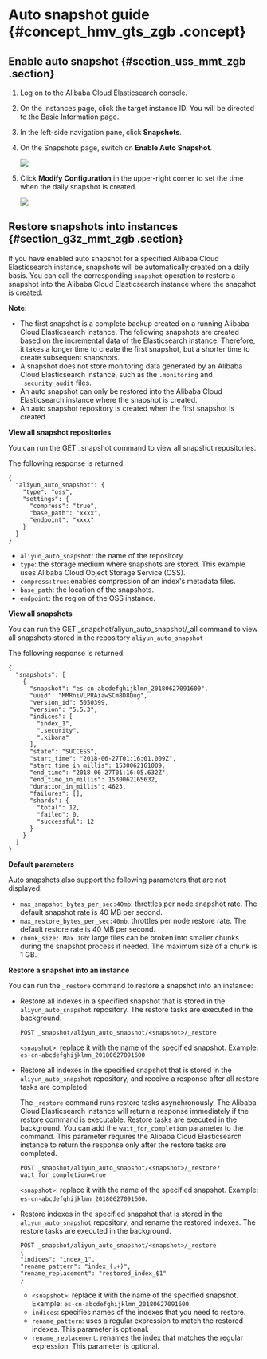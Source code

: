 # Auto snapshot guide {#concept_hmv_gts_zgb .concept}

## Enable auto snapshot {#section_uss_mmt_zgb .section}

1.  Log on to the Alibaba Cloud Elasticsearch console.
2.  On the Instances page, click the target instance ID. You will be directed to the Basic Information page.
3.  In the left-side navigation pane, click **Snapshots**.
4.  On the Snapshots page, switch on **Enable Auto Snapshot**.

    ![](http://static-aliyun-doc.oss-cn-hangzhou.aliyuncs.com/assets/img/134300/155962884740202_en-US.png)

5.  Click **Modify Configuration** in the upper-right corner to set the time when the daily snapshot is created.

    ![](http://static-aliyun-doc.oss-cn-hangzhou.aliyuncs.com/assets/img/134300/155962884740203_en-US.png)


## Restore snapshots into instances {#section_g3z_mmt_zgb .section}

If you have enabled auto snapshot for a specified Alibaba Cloud Elasticsearch instance, snapshots will be automatically created on a daily basis. You can call the corresponding `snapshot` operation to restore a snapshot into the Alibaba Cloud Elasticsearch instance where the snapshot is created.

**Note:** 

-   The first snapshot is a complete backup created on a running Alibaba Cloud Elasticsearch instance. The following snapshots are created based on the incremental data of the Elasticsearch instance. Therefore, it takes a longer time to create the first snapshot, but a shorter time to create subsequent snapshots.
-   A snapshot does not store monitoring data generated by an Alibaba Cloud Elasticsearch instance, such as the `.monitoring` and `.security_audit` files.
-   An auto snapshot can only be restored into the Alibaba Cloud Elasticsearch instance where the snapshot is created.
-   An auto snapshot repository is created when the first snapshot is created.

 **View all snapshot repositories** 

You can run the GET \_snapshot command to view all snapshot repositories.

The following response is returned:

``` {#codeblock_pfn_vzm_3hf}
{
  "aliyun_auto_snapshot": {
    "type": "oss",
    "settings": {
      "compress": "true",
      "base_path": "xxxx",
      "endpoint": "xxxx"
    }
  }
}
```

-   `aliyun_auto_snapshot`: the name of the repository.
-   `type`: the storage medium where snapshots are stored. This example uses Alibaba Cloud Object Storage Service \(OSS\).
-   `compress:true`: enables compression of an index's metadata files.
-   `base_path`: the location of the snapshots.
-   `endpoint`: the region of the OSS instance.

 **View all snapshots** 

You can run the GET \_snapshot/aliyun\_auto\_snapshot/\_all command to view all snapshots stored in the repository `aliyun_auto_snapshot`

The following response is returned:

``` {#codeblock_ub5_dh0_q8f}
{
  "snapshots": [ 
    {
      "snapshot": "es-cn-abcdefghijklmn_20180627091600",
      "uuid": "MMRniVLPRAiawSCm8D8Dug",
      "version_id": 5050399,
      "version": "5.5.3",
      "indices": [
        "index_1",
        ".security",
        ".kibana"
      ],
      "state": "SUCCESS",
      "start_time": "2018-06-27T01:16:01.009Z",
      "start_time_in_millis": 1530062161009,
      "end_time": "2018-06-27T01:16:05.632Z",
      "end_time_in_millis": 1530062165632,
      "duration_in_millis": 4623,
      "failures": [],
      "shards": {
        "total": 12,
        "failed": 0,
        "successful": 12
      }
    }
  ]
}
```

 **Default parameters** 

Auto snapshots also support the following parameters that are not displayed:

-   `max_snapshot_bytes_per_sec:40mb`: throttles per node snapshot rate. The default snapshot rate is 40 MB per second.
-   `max_restore_bytes_per_sec:40mb`: throttles per node restore rate. The default restore rate is 40 MB per second.
-   `chunk_size: Max 1Gb`: large files can be broken into smaller chunks during the snapshot process if needed. The maximum size of a chunk is 1 GB.

 **Restore a snapshot into an instance** 

You can run the `_restore` command to restore a snapshot into an instance:

-   Restore all indexes in a specified snapshot that is stored in the `aliyun_auto_snapshot` repository. The restore tasks are executed in the background.

    ``` {#codeblock_05c_y09_dqu}
    POST _snapshot/aliyun_auto_snapshot/<snapshot>/_restore
    ```

    `<snapshot>`: replace it with the name of the specified snapshot. Example: `es-cn-abcdefghijklmn_20180627091600`

-   Restore all indexes in the specified snapshot that is stored in the `aliyun_auto_snapshot` repository, and receive a response after all restore tasks are completed:

    The `_restore` command runs restore tasks asynchronously. The Alibaba Cloud Elasticsearch instance will return a response immediately if the restore command is executable. Restore tasks are executed in the background. You can add the `wait_for_completion` parameter to the command. This parameter requires the Alibaba Cloud Elasticsearch instance to return the response only after the restore tasks are completed.

    ``` {#codeblock_u0s_fjh_5ts}
    POST _snapshot/aliyun_auto_snapshot/<snapshot>/_restore? wait_for_completion=true
    ```

    `<snapshot>`: replace it with the name of the specified snapshot. Example: `es-cn-abcdefghijklmn_20180627091600`.

-   Restore indexes in the specified snapshot that is stored in the `aliyun_auto_snapshot` repository, and rename the restored indexes. The restore tasks are executed in the background.

    ``` {#codeblock_i31_irc_9ae}
    POST _snapshot/aliyun_auto_snapshot/<snapshot>/_restore 
    {
    "indices": "index_1",
    "rename_pattern": "index_(.+)",
    "rename_replacement": "restored_index_$1"
    }
    ```

    -   `<snapshot>`: replace it with the name of the specified snapshot. Example: `es-cn-abcdefghijklmn_20180627091600`.
    -   `indices`: specifies names of the indexes that you need to restore.
    -   `rename_pattern`: uses a regular expression to match the restored indexes. This parameter is optional.
    -   `rename_replacement`: renames the index that matches the regular expression. This parameter is optional.

